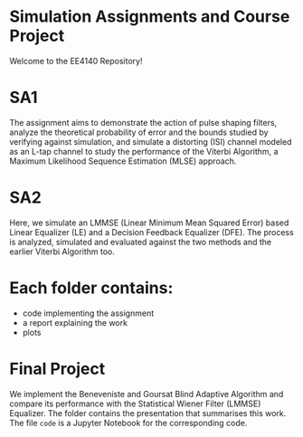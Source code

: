 # Simulation Assignments and Course Project
Welcome to the EE4140 Repository!

# SA1
The assignment aims to demonstrate the action of pulse shaping filters, analyze the theoretical probability of error and the bounds studied by verifying against simulation, and simulate a distorting (ISI) channel modeled as an L-tap channel to study the performance of the Viterbi Algorithm, a Maximum Likelihood Sequence Estimation (MLSE) approach.

# SA2
Here, we simulate an LMMSE (Linear Minimum Mean Squared Error) based Linear Equalizer (LE) and a Decision Feedback Equalizer (DFE). The process is analyzed, simulated and evaluated against the two methods and the earlier Viterbi Algorithm too.

# Each folder contains:
- code implementing the assignment
- a report explaining the work
- plots

# Final Project
We implement the Beneveniste and Goursat Blind Adaptive Algorithm and compare its performance with the Statistical Wiener Filter (LMMSE) Equalizer. The folder contains the presentation that summarises this work. The file `code` is a Jupyter Notebook for the corresponding code.

